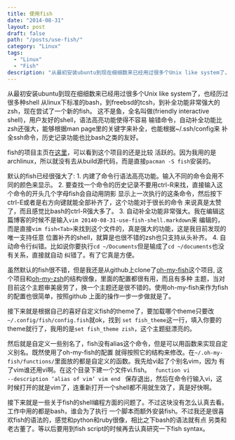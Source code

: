 ```yaml
---
title: 使用fish
date: "2014-08-31"
layout: post
draft: false
path: "/posts/use-fish/"
category: "Linux"
tags:
  - "Linux"
  - "Fish"
description: "从最初安装ubuntu到现在细细数来已经用过很多个Unix like system了，也经历过很多种shell从linux下标准的bash，到freebsd的tcsh..."
---
```


从最初安装ubuntu到现在细细数来已经用过很多个Unix like system了，也经历过很多种shell
从linux下标准的bash，到freebsd的tcsh，到补全功能非常强大的zsh，现在尝试了一个新的fish。
这不是鱼，全名叫做(friendly interactive shell)，用户友好的shell，语法高亮功能使得不容易
输错命令，自动补全功能比zsh还强大，能够根据man page里的关键字来补全，也能根据~/.ssh/config来
补全ssh命令，历史记录功能也比bash之类的友好。

fish的项目主页在[这里](https://github.com/fish-shell/fish-shell)，可以看到这个项目的还是比较
活跃的。因为我用的是archlinux，所以就没有去从build源代码，而是直接`pacman -S fish`安装的。

默认的fish已经很强大了:
    1. 内建了命令行语法高亮功能。输入不同的命令会用不同的颜色来显示。
    2. 要查找一个命令的历史记录不要用ctrl-R来找，直接输入这个命令的开头几个字母fish会自动用阴影
    显示上一次执行的这条命令，然后按下ctrl-E或者是右方向键就能全部补齐了，这个功能对于很长的命令
    来说真是太赞了，而且感觉比bash的ctrl-R强大多了。
    3. 自动补全功能非常强大。我在编辑这篇博客的时候不是输入`vim 20140-08-31-use-fish-shell.markdown`来
    编辑的，而是直接`vim fish<Tab>`来找到这个文件的，真是强大的功能，这是我目前发现的唯一支持任意
    位置补齐的shell，就算是也很不错的zsh也只支持从头补齐。
    4. 自动命令行纠错。比如说你要执行`cd ~/Documents`但是输成了`cd ~/documents`也没有关系，直接就自动
    纠错了。有了它真是方便。

虽然默认的fish很不错，但是我还是从github上clone了[oh-my-fish](https://github.com/bpinto/oh-my-fish)这个项目,
这个项目和[oh-my-zsh](https://github.com/robbyrussell/oh-my-zsh)的结构很像，里面的配置都很有用，而且有多种
主题，当对目前这个主题审美疲劳了，换一个主题还是很不错的。使用oh-my-fish来作为fish的配置也很简单，按照github
上面的操作一步一步做就是了。

接下来就是根据自己的喜好自定义fish的theme了，要加载哪个theme只要改`~/.config/fish/config.fish`就ok，找到
`set fish_theme`这一行，填入你要的theme就行了，我用的是`set fish_theme zish`，这个主题挺漂亮的。

然后就是自定义一些别名了，fish没有alias这个命令，但是可以用函数来实现自定义别名。既然使用了oh-my-fish的配置
就得按照它的结构来修改。在`~/.oh-my-fish/functions/`里面放的都是自定义的函数。我先给vi起了个别名vim，因为
有了vim谁还用vi啊。在这个目录下建一个文件vi.fish。
<code>
function vi --description ‘alias of vim’
    vim
end
</code>
保存退出，然后在命令行输入vi，这时候打开的就是vim了，连重新打开一个shell都不用就生效了，真是好快啊。

接下来就是一些关于fish的shell编程方面的问题了。不过这块没有怎么认真去看。工作中用的都是bash，谁会为了执行
一个脚本而额外安装fish。不过我还是很喜欢fish的语法的，感觉和python和ruby很像，相比之下bash的语法就有点
另类和老古董了。等以后要用到fish script的时候再去认真研究一下fish syntax。
